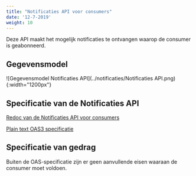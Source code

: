 ```yaml
---
title: "Notificaties API voor consumers"
date: '12-7-2019'
weight: 10
---
```


Deze API maakt het mogelijk notificaties te ontvangen waarop de consumer is geabonneerd.

## Gegevensmodel

![Gegevensmodel Notificaties API](../notificaties/Notificaties API.png){:width="1200px"}


## Specificatie van de Notificaties API

[Redoc van de Notificaties API voor consumers](https://redocly.github.io/redoc/?url=https://ref.tst.vng.cloud/api-specificatie/nrc/consumer-api/openapi.yaml)

[Plain text OAS3 specificatie](../../../api-specificatie/nrc/consumer-api/openapi.yaml)


## Specificatie van gedrag

Buiten de OAS-specificatie zijn er geen aanvullende eisen waaraan de consumer moet voldoen.
